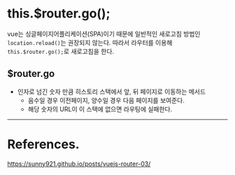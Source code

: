 # this.$router.go();

vue는 싱글페이지어플리케이션(SPA)이기 때문에 일반적인 새로고침 방법인 `location.reload()`는 권장되지 않는다.
따라서 라우터를 이용해 `this.$router.go();`로 새로고침을 한다.

## $router.go

- 인자로 넘긴 숫자 만큼 히스토리 스택에서 앞, 뒤 페이지로 이동하는 메서드
  - 음수일 경우 이전페이지, 양수일 경우 다음 페이지를 보여준다.
  - 해당 숫자의 URL이 이 스택에 없으면 라우팅에 실패한다.

---

# References.

<https://sunny921.github.io/posts/vuejs-router-03/>
